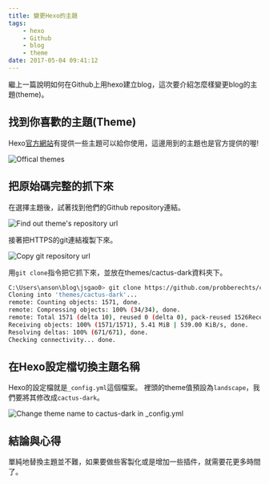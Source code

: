 ```yaml
---
title: 變更Hexo的主題
tags: 
    - hexo
    - Github
    - blog
    - theme
date: 2017-05-04 09:41:12
---
```


繼上一篇說明如何在Github上用hexo建立blog，這次要介紹怎麼樣變更blog的主題(theme)。


## 找到你喜歡的主題(Theme)
Hexo[官方網站](https://hexo.io/themes/)有提供一些主題可以給你使用，這邊用到的主題也是官方提供的喔!

![Offical themes](/images/change-blog-theme-official-themes.png)

## 把原始碼完整的抓下來
在選擇主題後，試著找到他們的Github repository連結。

![Find out theme's repository url](/images/change-blog-theme-find-repository-url.png)

接著把HTTPS的git連結複製下來。

![Copy git repository url](/images/change-blog-theme-copy-repository-url.png)

用`git clone`指令把它抓下來，並放在themes/cactus-dark資料夾下。
``` bash
C:\Users\anson\blog\jsgao0> git clone https://github.com/probberechts/cactus-dark.git themes/cactus-dark
Cloning into 'themes/cactus-dark'...
remote: Counting objects: 1571, done.
remote: Compressing objects: 100% (34/34), done.
remote: Total 1571 (delta 10), reused 0 (delta 0), pack-reused 1526Receiving objects:  99% (1556/1571), 5.29 MiB | 542.00 KiB/s
Receiving objects: 100% (1571/1571), 5.41 MiB | 539.00 KiB/s, done.
Resolving deltas: 100% (671/671), done.
Checking connectivity... done.

```

## 在Hexo設定檔切換主題名稱
Hexo的設定檔就是`_config.yml`這個檔案。 裡頭的theme值預設為`landscape`，我們要將其修改成`cactus-dark`。

![Change theme name to cactus-dark in _config.yml](/images/change-blog-theme-modify-config.png)

## 結論與心得
單純地替換主題並不難，如果要做些客製化或是增加一些插件，就需要花更多時間了。